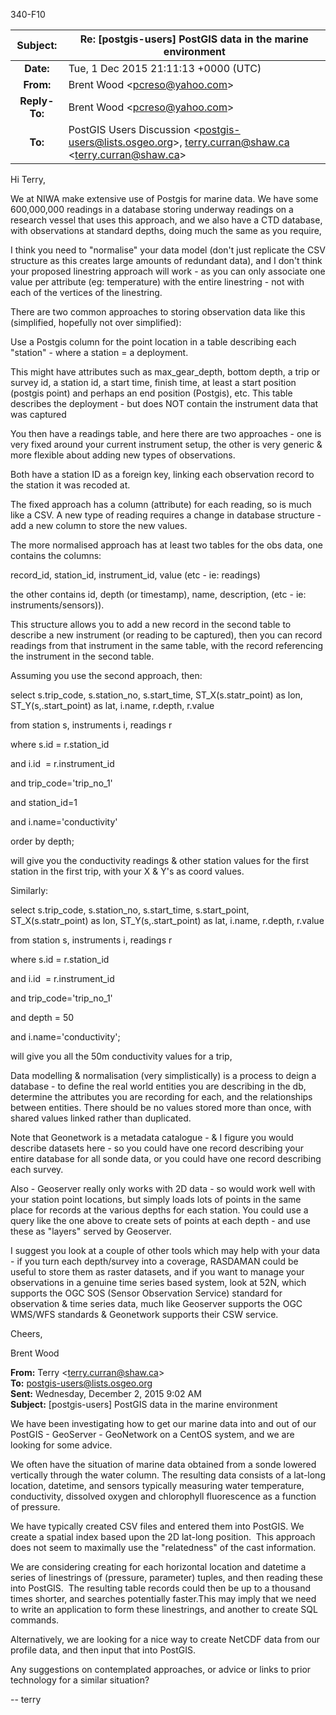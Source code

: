 340-F10

| **Subject:**  | Re: \[postgis-users\] PostGIS data in the marine environment                                              |
|:-------------:|-----------------------------------------------------------------------------------------------------------|
|   **Date:**   | Tue, 1 Dec 2015 21:11:13 +0000 (UTC)                                                                      |
|   **From:**   | Brent Wood \<pcreso@yahoo.com\>                                                                           |
| **Reply-To:** | Brent Wood \<pcreso@yahoo.com\>                                                                           |
|    **To:**    | PostGIS Users Discussion \<postgis-users@lists.osgeo.org\>, terry.curran@shaw.ca \<terry.curran@shaw.ca\> |

Hi Terry,

We at NIWA make extensive use of Postgis for marine data. We have some 600,000,000 readings in a database storing underway readings on a research vessel that uses this approach, and we also have a CTD database, with observations at standard depths, doing much the same as you require,

I think you need to "normalise" your data model (don't just replicate the CSV structure as this creates large amounts of redundant data), and I don't think your proposed linestring approach will work - as you can only associate one value per attribute (eg: temperature) with the entire linestring - not with each of the vertices of the linestring.

There are two common approaches to storing observation data like this (simplified, hopefully not over simplified):

Use a Postgis column for the point location in a table describing each "station" - where a station = a deployment.

This might have attributes such as max_gear_depth, bottom depth, a trip or survey id, a station id, a start time, finish time, at least a start position (postgis point) and perhaps an end position (Postgis), etc. This table describes the deployment - but does NOT contain the instrument data that was captured 

You then have a readings table, and here there are two approaches - one is very fixed around your current instrument setup, the other is very generic & more flexible about adding new types of observations.

Both have a station ID as a foreign key, linking each observation record to the station it was recoded at.

The fixed approach has a column (attribute) for each reading, so is much like a CSV. A new type of reading requires a change in database structure - add a new column to store the new values.

The more normalised approach has at least two tables for the obs data, one contains the columns:

record_id, station_id, instrument_id, value (etc - ie: readings)

the other contains id, depth (or timestamp), name, description, (etc - ie: instruments/sensors)).

This structure allows you to add a new record in the second table to describe a new instrument (or reading to be captured), then you can record readings from that instrument in the same table, with the record referencing the instrument in the second table.

Assuming you use the second approach, then:

select s.trip_code, s.station_no, s.start_time, ST_X(s.statr_point) as lon, ST_Y(s,.start_point) as lat, i.name, r.depth, r.value

from station s, instruments i, readings r

where s.id = r.station_id

and i.id  = r.instrument_id

and trip_code='trip_no_1'

and station_id=1

and i.name='conductivity'

order by depth;

will give you the conductivity readings & other station values for the first station in the first trip, with your X & Y's as coord values.

Similarly:

select s.trip_code, s.station_no, s.start_time, s.start_point, ST_X(s.statr_point) as lon, ST_Y(s,.start_point) as lat, i.name, r.depth, r.value

from station s, instruments i, readings r

where s.id = r.station_id

and i.id  = r.instrument_id

and trip_code='trip_no_1'

and depth = 50

and i.name='conductivity';

will give you all the 50m conductivity values for a trip,

Data modelling & normalisation (very simplistically) is a process to deign a database - to define the real world entities you are describing in the db, determine the attributes you are recording for each, and the relationships between entities. There should be no values stored more than once, with shared values linked rather than duplicated.

Note that Geonetwork is a metadata catalogue - & I figure you would describe datasets here - so you could have one record describing your entire database for all sonde data, or you could have one record describing each survey.

Also - Geoserver really only works with 2D data - so would work well with your station point locations, but simply loads lots of points in the same place for records at the various depths for each station. You could use a query like the one above to create sets of points at each depth - and use these as "layers" served by Geoserver.

I suggest you look at a couple of other tools which may help with your data - if you turn each depth/survey into a coverage, RASDAMAN could be useful to store them as raster datasets, and if you want to manage your observations in a genuine time series based system, look at 52N, which supports the OGC SOS (Sensor Observation Service) standard for observation & time series data, much like Geoserver supports the OGC WMS/WFS standards & Geonetwork supports their CSW service.

Cheers,

Brent Wood

**From:** Terry \<terry.curran@shaw.ca\>  
**To:** postgis-users@lists.osgeo.org  
**Sent:** Wednesday, December 2, 2015 9:02 AM  
**Subject:** \[postgis-users\] PostGIS data in the marine environment

We have been investigating how to get our marine data into and out of our PostGIS - GeoServer - GeoNetwork on a CentOS system, and we are looking for some advice.

We often have the situation of marine data obtained from a sonde lowered vertically through the water column. The resulting data consists of a lat-long location, datetime, and sensors typically measuring water temperature, conductivity, dissolved oxygen and chlorophyll fluorescence as a function of pressure.

We have typically created CSV files and entered them into PostGIS. We create a spatial index based upon the 2D lat-long position.  This approach does not seem to maximally use the "relatedness" of the cast information.

We are considering creating for each horizontal location and datetime a series of linestrings of (pressure, parameter) tuples, and then reading these into PostGIS.  The resulting table records could then be up to a thousand times shorter, and searches potentially faster.This may imply that we need to write an application to form these linestrings, and another to create SQL commands.

Alternatively, we are looking for a nice way to create NetCDF data from our profile data, and then input that into PostGIS.

Any suggestions on contemplated approaches, or advice or links to prior technology for a similar situation?

-- terry
